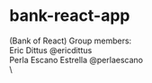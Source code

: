 # bank-react-app
(Bank of React) 
Group members:\
Eric Dittus @ericdittus\
Perla Escano Estrella @perlaescano\
\

